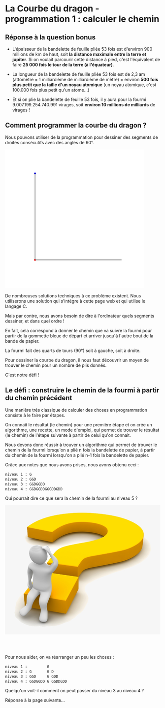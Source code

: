 # La Courbe du dragon - programmation 1 : calculer le chemin

## Réponse à la question bonus

- L'épaisseur de la bandelette de feuille pliée 53 fois est d'environ 900 millions de km de haut, soit **la distance maximale entre la terre et jupiter**. Si on voulait parcourir cette distance à pied, c'est l'équivalent de faire **25 000 fois le tour de la terre (à l'équateur)**.

- La longueur de la bandelette de feuille pliée 53 fois est de 2,3 am (attomètre = 1 milliardième de milliardième de mètre) = environ **500 fois plus petit que la taille d'un noyau atomique** (un noyau atomique, c'est 100.000 fois plus petit qu'un atome...)

- Et si on plie la bandelette de feuille 53 fois, il y aura pour la fourmi 9.007.199.254.740.991 virages, soit **environ 10 millions de milliards** de virages !

## Comment programmer la courbe du dragon ?

Nous pouvons utiliser de la programmation pour dessiner des segments de droites consécutifs avec des angles de 90°.

![CourbeDragonNiveau1](img/CourbeNiv1.PNG) 

De nombreuses solutions techniques à ce problème existent. Nous utiliserons une solution qui s'intégre à cette page web et qui utilise le langage C.

Mais par contre, nous avons besoin de dire à l'ordinateur quels segments dessiner, et dans quel ordre !

En fait, cela correspond à donner le chemin que va suivre la fourmi pour partir de la gommette bleue de départ et arriver jusqu'à l'autre bout de la bande de papier.

La fourmi fait des quarts de tours (90°) soit à gauche, soit à droite.

Pour dessiner la courbe du dragon, il nous faut découvrir un moyen de trouver le chemin pour un nombre de plis donnés.

C'est notre défi !

## Le défi : construire le chemin de la fourmi à partir du chemin précédent

Une manière trés classique de calculer des choses en programmation consiste à le faire par étapes.

On connaît le résultat (le chemin) pour une première étape et on crée un algorithme, une recette, un mode d'emploi, qui permet de trouver le résultat (le chemin) de l'étape suivante à partir de celui qu'on connait.

Nous devons donc réussir à trouver un algorithme qui permet de trouver le chemin de la fourmi lorsqu'on a plié n fois la bandelette de papier, à partir du chemin de la fourmi lorsqu'on a plié n-1 fois la bandelette de papier.

Grâce aux notes que nous avons prises, nous avons obtenu ceci :

```
niveau 1 : G
niveau 2 : GGD
niveau 3 : GGDGGDD
niveau 4 : GGDGGDDGGGDDGDD
```

Qui pourrait dire ce que sera la chemin de la fourmi au niveau 5 ?

![question](img/question.png) 

<br><br>

Pour nous aider, on va réarranger un peu les choses : 

```
niveau 1 :         G
niveau 2 : G       G D
niveau 3 : GGD     G GDD
niveau 4 : GGDGGDD G GGDDGDD
```
Quelqu'un voit-il comment on peut passer du niveau 3 au niveau 4 ?

Réponse à la page suivante...
